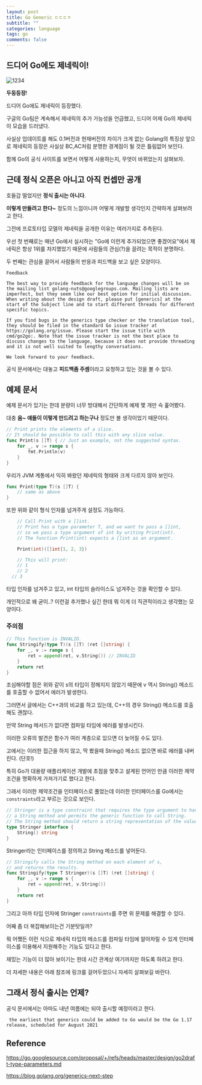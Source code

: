 ```yaml
---
layout: post
title: Go Generic ㄷㄷㄷㅈ
subtitle: ""
categories: language
tags: go
comments: false
---
```


## 드디어 Go에도 제네릭이!

![1234](https://user-images.githubusercontent.com/43809168/84905386-8dbd0680-b0eb-11ea-91f4-a69a39adec8b.jpg)

**두둥등장**!

드디어 Go에도 제네릭이 등장했다.

구글의 Go팀은 계속해서 제네릭의 추가 가능성을 언급했고, 드디어 어제 Go의 제네릭이 모습을 드러냈다.

사실상 업데이트를 해도 0.1버전과 현재버전의 차이가 크게 없는 Golang의 특징상 앞으로 제네릭의 등장은 사실상 BC,AC처럼 분명한 경계점이 될 것은 틀림없어 보인다.

함께 Go의 공식 사이트를 보면서 어떻게 사용하는지, 무엇이 바뀌었는지 살펴보자.

## 근데 정식 오픈은 아니고 아직 컨셉만 공개

호들갑 떨었지만 **정식 출시는 아니다**.

**이렇게 만들려고 한다~** 정도의 느낌이니까 어떻게 개발할 생각인지 간략하게 살펴보려고 한다.

그전에 프로토타입 모델의 제네릭을 공개한 이유는 여러가지로 추측된다.

우선 첫 번째로는 매년 Go에서 실시하는 "Go에 이런게 추가되었으면 좋겠어요"에서 제네릭은 항상 1위를 차지했었기 때문에 사람들의 관심(?)을 끌려는 목적이 분명하다.

두 번째는 관심을 끌어서 사람들의 반응과 피드백을 보고 싶은 모양이다.

```
Feedback

The best way to provide feedback for the language changes will be on the mailing list golang-nuts@googlegroups.com. Mailing lists are imperfect, but they seem like our best option for initial discussion. When writing about the design draft, please put [generics] at the start of the Subject line and to start different threads for different specific topics.

If you find bugs in the generics type checker or the translation tool, they should be filed in the standard Go issue tracker at https://golang.org/issue. Please start the issue title with cmd/go2go:. Note that the issue tracker is not the best place to discuss changes to the language, because it does not provide threading and it is not well suited to lengthy conversations.

We look forward to your feedback.
```

공식 문서에서는 대놓고 **피드백좀 주셈**이라고 요청하고 있는 것을 볼 수 있다.

## 예제 문서

예제 문서가 있기는 한데 분량이 너무 방대해서 간단하게 예제 몇 개만 슥 훑어봤다.

대충 **음~ 얘들이 이렇게 만드려고 하는구나** 정도만 볼 생각이었기 때문이다.

```go
// Print prints the elements of a slice.
// It should be possible to call this with any slice value.
func Print(s []T) { // Just an example, not the suggested syntax.
	for _, v := range s {
		fmt.Println(v)
	}
}
```

우리가 JVM 계통에서 익히 봐왔던 제네릭의 형태와 크게 다르지 않아 보인다.

```go
func Print(type T)(s []T) {
	// same as above
}
```

또한 위와 같이 형식 인자를 넘겨주게 설정도 가능하다.

```go
	// Call Print with a []int.
	// Print has a type parameter T, and we want to pass a []int,
	// so we pass a type argument of int by writing Print(int).
	// The function Print(int) expects a []int as an argument.

	Print(int)([]int{1, 2, 3})

	// This will print:
	// 1
	// 2
  // 3
```

타입 인자를 넘겨주고 있고, int 타입의 슬라이스도 넘겨주는 것을 확인할 수 있다.

개인적으로 왜 굳이..? 이런걸 추가했나 싶긴 한데 뭐 이게 더 직관적이라고 생각했는 모양이다.

### 주의점

```go
// This function is INVALID.
func Stringify(type T)(s []T) (ret []string) {
	for _, v := range s {
		ret = append(ret, v.String()) // INVALID
	}
	return ret
}
```

조심해야할 점은 위와 같이 s의 타입이 정해지지 않았기 때문에 v 역시 String() 메소드를 호출할 수 없어서 에러가 발생한다.

그러면서 글에서는 C++과의 비교를 하고 있는데, C++의 경우 String() 메소드를 호출해도 괜찮다.

만약 String 메서드가 없다면 컴파일 타임에 에러를 발생시킨다.

이러한 오류의 발견은 함수가 여러 계층으로 있으면 더 늦어질 수도 있다.

고에서는 이러한 접근을 하지 않고, 딱 봤을때 String() 메소드 없으면 바로 에러를 내버린다. (단호!)

특히 Go가 대용량 애플리케이션 개발에 초점을 맞추고 설계된 언어인 만큼 이러한 제약 조건을 명확하게 가져가기로 했다고 한다.

그래서 이러한 제약조건을 인터페이스로 풀었는데 이러한 인터페이스를 Go에서는 `constraints`라고 부르는 것으로 보인다.

```go
// Stringer is a type constraint that requires the type argument to have
// a String method and permits the generic function to call String.
// The String method should return a string representation of the value.
type Stringer interface {
	String() string
}
```

Stringer라는 인터페이스를 정의하고 String 메소드를 넣어둔다.

```go
// Stringify calls the String method on each element of s,
// and returns the results.
func Stringify(type T Stringer)(s []T) (ret []string) {
	for _, v := range s {
		ret = append(ret, v.String())
	}
	return ret
}
```

그리고 아까 타입 인자에 Stringer `constraints`를 주면 위 문제를 해결할 수 있다.

어째 좀 더 복잡해보이는건 기분탓일까?

뭐 어쨌든 이런 식으로 제네릭 타입의 메소드를 컴파일 타임에 알아차릴 수 있게 인터페이스를 이용해서 지원해주는 기능도 있다고 한다.

재밌는 기능이 더 많아 보이기는 한데 시간 관계상 여기까지만 하도록 하려고 한다.

더 자세한 내용은 아래 참조에 링크를 걸어두었으니 자세히 살펴보길 바란다.

## 그래서 정식 출시는 언제?

공식 문서에서는 아마도 내년 여름에는 되야 출시할 예정이라고 한다.

```
 the earliest that generics could be added to Go would be the Go 1.17 release, scheduled for August 2021
```

## Reference

https://go.googlesource.com/proposal/+/refs/heads/master/design/go2draft-type-parameters.md

https://blog.golang.org/generics-next-step